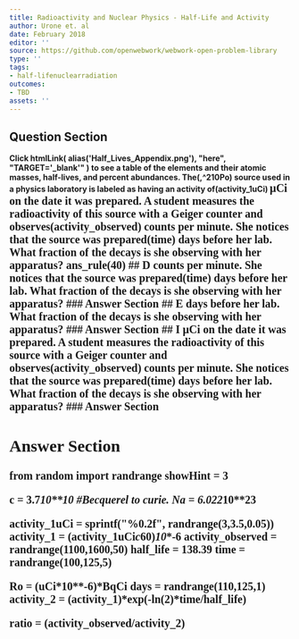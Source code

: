 ```yaml
---
title: Radioactivity and Nuclear Physics - Half-Life and Activity
author: Urone et. al
date: February 2018
editor: ''
source: https://github.com/openwebwork/webwork-open-problem-library
type: ''
tags:
- half-lifenuclearradiation
outcomes:
- TBD
assets: ''
---
```


## Question Section 

<b>
Click
 htmlLink( alias('Half_Lives_Appendix.png'), "here", "TARGET='_blank'" )
to see a table of the elements and their atomic masses, half-lives, and percent abundances.
The(,^210Po) source used in a physics laboratory is labeled as having an activity of(activity_1uCi) <span style="font-family: 'Times'; font-size: 20px";>&mu;Ci<span> on the date it was prepared. A student measures the radioactivity of this source with a Geiger counter and observes(activity_observed) counts per minute. She notices that the source was prepared(time) days before her lab. What fraction of the decays is she observing with her apparatus? 
ans_rule(40)
## D
counts per minute. She notices that the source was prepared(time) days before her lab. What fraction of the decays is she observing with her apparatus? 
### Answer Section
## E
days before her lab. What fraction of the decays is she observing with her apparatus? 
### Answer Section
## I
<span style="font-family: 'Times'; font-size: 20px";>&mu;Ci<span> on the date it was prepared. A student measures the radioactivity of this source with a Geiger counter and observes(activity_observed) counts per minute. She notices that the source was prepared(time) days before her lab. What fraction of the decays is she observing with her apparatus? 
### Answer Section


## Answer Section

from random import randrange
showHint = 3

c = 3.7*10**10           #Becquerel to curie.
Na = 6.022*10**23

activity_1uCi = sprintf("%0.2f", randrange(3,3.5,0.05))
activity_1 = (activity_1uCi*c*60)*10**-6
activity_observed = randrange(1100,1600,50)
half_life = 138.39
time = randrange(100,125,5)

Ro = (uCi*10**-6)*BqCi
days = randrange(110,125,1)
activity_2 = (activity_1)*exp(-ln(2)*time/half_life)

ratio = (activity_observed/activity_2)